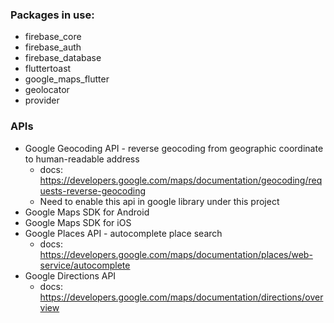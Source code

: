 ### Packages in use:
- firebase_core
- firebase_auth
- firebase_database
- fluttertoast
- google_maps_flutter
- geolocator
- provider


### APIs
- Google Geocoding API - reverse geocoding from geographic coordinate to human-readable address
  - docs: https://developers.google.com/maps/documentation/geocoding/requests-reverse-geocoding
  - Need to enable this api in google library under this project
- Google Maps SDK for Android
- Google Maps SDK for iOS
- Google Places API - autocomplete place search
  - docs: https://developers.google.com/maps/documentation/places/web-service/autocomplete
- Google Directions API
  - docs: https://developers.google.com/maps/documentation/directions/overview